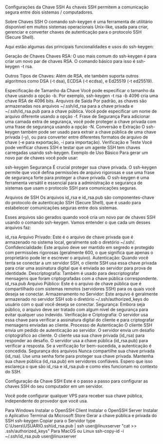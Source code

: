 Configurações da Chave SSH
As chaves SSH permitem a comunicação segura entre dois sistemas / computadores.

Sobre Chaves SSH
O comando ssh-keygen é uma ferramenta de utilitário disponível em muitos sistemas operacionais Unix-like, usada para criar, gerenciar e converter chaves de autenticação para o protocolo SSH (Secure Shell).

Aqui estão algumas das principais funcionalidades e usos do ssh-keygen:

Geração de Chaves
Chaves RSA: O uso mais comum do ssh-keygen é para criar um novo par de chaves RSA. O comando básico para isso é ssh-keygen -t rsa.

Outros Tipos de Chaves: Além de RSA, ele também suporta outros algoritmos como DSA (-t dsa), ECDSA (-t ecdsa), e Ed25519 (-t ed25519).

Especificação de Tamanho da Chave
Você pode especificar o tamanho da chave usando a opção -b. Por exemplo, ssh-keygen -t rsa -b 4096 cria uma chave RSA de 4096 bits.
Arquivos de Saída
Por padrão, as chaves são armazenadas nos arquivos ~/.ssh/id_rsa para a chave privada e ~/.ssh/id_rsa.pub para a chave pública. Você pode especificar um nome de arquivo diferente usando a opção -f.
Frase de Segurança
Para adicionar uma camada extra de segurança, você pode proteger a chave privada com uma frase de segurança usando a opção -N.
Conversão e Extração
O ssh-keygen também pode ser usado para extrair a chave pública de uma chave privada (-y), ou para converter entre diferentes formatos de arquivo de chave (-e para exportação, -i para importação).
Verificação e Teste
Você pode verificar chaves SSH e testar que um agente SSH tem chaves carregadas usando ssh-keygen.
Exemplo de Uso Básico
Para gerar um novo par de chaves você pode usar:

ssh-keygen
Segurança
É crucial proteger sua chave privada. O ssh-keygen permite que você defina permissões de arquivo rigorosas e use uma frase de segurança forte para proteger a chave privada.
O ssh-keygen é uma ferramenta versátil e essencial para a administração e segurança de sistemas que usam o protocolo SSH para comunicações seguras.

Arquivos de SSH
Os arquivos id_rsa e id_rsa.pub são componentes-chave do protocolo de autenticação SSH (Secure Shell), que é usado para estabelecer comunicações seguras entre dois sistemas.

Esses arquivos são gerados quando você cria um novo par de chaves SSH usando o comando ssh-keygen. Vamos entender o que cada um desses arquivos faz:

id_rsa
Arquivo Privado: Este é o arquivo de chave privada que é armazenado no sistema local, geralmente sob o diretório ~/.ssh/.
Confidencialidade: Este arquivo deve ser mantido em segredo e protegido com permissões rigorosas (geralmente 600, o que significa que apenas o proprietário pode ler e escrever o arquivo).
Autenticação: Quando você tenta se conectar a um servidor SSH, o cliente SSH usa essa chave privada para criar uma assinatura digital que é enviada ao servidor para prova de identidade.
Descriptografia: Também é usado para descriptografar mensagens que foram criptografadas com a chave pública correspondente.
id_rsa.pub
Arquivo Público: Este é o arquivo de chave pública que é compartilhado com sistemas remotos (servidores SSH) para os quais você deseja se conectar.
Armazenamento no Servidor: Este arquivo é geralmente armazenado no servidor SSH sob o diretório ~/.ssh/authorized_keys do usuário com o qual você deseja se conectar.
Segurança: Embora seja público, o arquivo deve ser tratado com algum nível de segurança para evitar qualquer uso indevido.
Verificação e Criptografia: O servidor usa essa chave para verificar a assinatura digital do cliente e para criptografar mensagens enviadas ao cliente.
Processo de Autenticação
O cliente SSH envia um pedido de autenticação ao servidor.
O servidor envia um desafio criptográfico ao cliente.
O cliente usa sua chave privada (id_rsa) para responder ao desafio.
O servidor usa a chave pública (id_rsa.pub) para verificar a resposta. Se a verificação for bem-sucedida, a autenticação é concedida.
Segurança dos arquivos
Nunca compartilhe sua chave privada (id_rsa).
Use uma senha forte para proteger sua chave privada.
Mantenha sua chave pública (id_rsa.pub) em servidores confiáveis.
Espero que isso esclareça o que são id_rsa e id_rsa.pub e como eles funcionam no contexto do SSH.

Configuração da Chave SSH
Este é o passo a passo para configurar as chaves SSH do seu computador em um servidor.

Você pode configurar qualquer VPS para receber sua chave pública, independente do provedor que você usa.

Para Windows
Instalar o OpenSSH Client
Instalar o OpenSSH Server
Instalar o Aplicativo Terminal da Microsoft Store
Gerar a chave pública e privada do SSH
ssh-keygen
Copiar para o Servidor
type C:\Users\USUARIO\.ssh\id_rsa.pub | ssh user@linuxserver "cat >> .ssh/authorized_keys"
Para MacOS ou Linux
ssh-copy-id -i ~/.ssh/id_rsa.pub user@linuxserver
